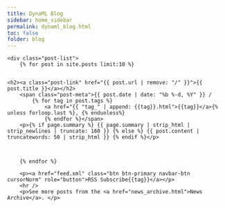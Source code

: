 ```yaml
---
title: DynaML Blog
sidebar: home_sidebar
permalink: dynaml_blog.html
toc: false
folder: blog
---
```


<div class="home">

    <div class="post-list">
        {% for post in site.posts limit:10 %}


    <h2><a class="post-link" href="{{ post.url | remove: "/" }}">{{ post.title }}</a></h2>
        <span class="post-meta">{{ post.date | date: "%b %-d, %Y" }} /
            {% for tag in post.tags %}
                <a href="{{ "tag_" | append: {{tag}}.html">{{tag}}</a>{% unless forloop.last %}, {% endunless%}
                {% endfor %}</span>
        <p>{% if page.summary %} {{ page.summary | strip_html | strip_newlines | truncate: 160 }} {% else %} {{ post.content | truncatewords: 50 | strip_html }} {% endif %}</p>



        {% endfor %}

        <p><a href="feed.xml" class="btn btn-primary navbar-btn cursorNorm" role="button">RSS Subscribe{{tag}}</a></p>
        <hr />
        <p>See more posts from the <a href="news_archive.html">News Archive</a>. </p>


</div>
